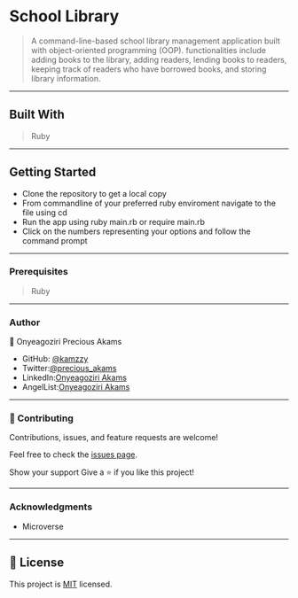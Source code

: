 # School Library
> A command-line-based school library management application built with object-oriented programming (OOP). functionalities include adding books to the library, adding readers, lending books to readers, keeping track of readers who have borrowed books, and storing library information.
<!-- ### [Deployed Version]()
### [Demo Video]() -->
 ***
## Built With
> Ruby
***
## Getting Started

* Clone the repository to get a local copy
* From commandline of your preferred ruby enviroment navigate to the file using cd <file path of the cloned repository>
* Run the app using ruby main.rb  or require main.rb
* Click on the numbers representing your options and follow the command prompt
***
### Prerequisites
> Ruby
***
### Author

👤 Onyeagoziri Precious Akams

* GitHub: [@kamzzy](https://github.com/kamzzy)
* Twitter:[@precious_akams](https://twitter.com/precious_akams)
* LinkedIn:[Onyeagoziri Akams](https://www.linkedin.com/in/onyeagoziri-akams/)
* AngelList:[Onyeagoziri Akams](https://angel.co/u/onyeagoziri-akams)
***
### 🤝 Contributing
Contributions, issues, and feature requests are welcome!

Feel free to check the [issues page](../../issues/).

Show your support
Give a ⭐️ if you like this project!
***
### Acknowledgments
* Microverse
 ***
 ## 📝 License

This project is [MIT](./MIT.md) licensed.
